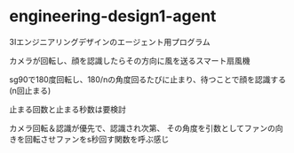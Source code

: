 # engineering-design1-agent
3Iエンジニアリングデザインのエージェント用プログラム

カメラが回転し、顔を認識したらその方向に風を送るスマート扇風機

sg90で180度回転し、180/nの角度回るたびに止まり、待つことで顔を認識する(n回止まる)

止まる回数と止まる秒数は要検討

カメラ回転＆認識が優先で、認識され次第、
その角度を引数としてファンの向きを回転させファンをs秒回す関数を呼ぶ感じ
